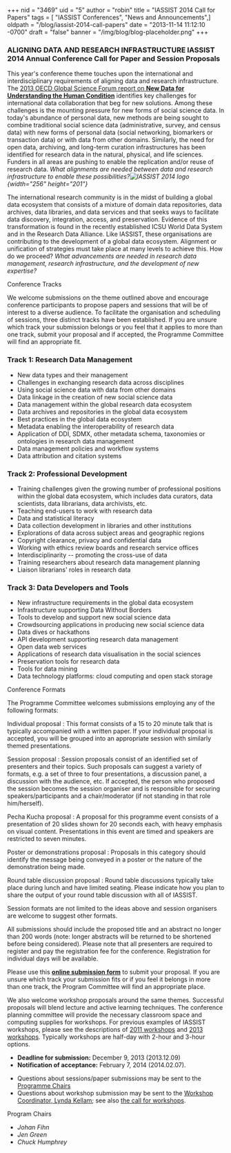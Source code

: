 +++
nid = "3469"
uid = "5"
author = "robin"
title = "IASSIST 2014 Call for Papers"
tags = [ "IASSIST Conferences", "News and Announcements",]
oldpath = "/blog/iassist-2014-call-papers"
date = "2013-11-14 11:12:10 -0700"
draft = "false"
banner = "/img/blog/blog-placeholder.png"
+++
### ALIGNING DATA AND RESEARCH INFRASTRUCTURE IASSIST 2014 Annual Conference Call for Paper and Session Proposals

This year's conference theme touches upon the international and
interdisciplinary requirements of aligning data and research
infrastructure. The [2013 OECD Global Science Forum report on **New Data
for Understanding the Human
Condition**](http://www.oecd.org/sti/sci-tech/new-data-for-understanding-the-human-condition.htm)
identifies key challenges for international data collaboration that beg
for new solutions. Among these challenges is the mounting pressure for
new forms of social science data. In today's abundance of personal data,
new methods are being sought to combine traditional social science data
(administrative, survey, and census data) with new forms of personal
data (social networking, biomarkers or transaction data) or with data
from other domains. Similarly, the need for open data, archiving, and
long-term curation infrastructures has been identified for research data
in the natural, physical, and life sciences. Funders in all areas are
pushing to enable the replication and/or reuse of research data. *What
alignments are needed between data and research infrastructure to enable
these
possibilities?![](/img/blog/iassist2014.png "IASSIST 2014 logo"){width="256"
height="201"}*

The international research community is in the midst of building a
global data ecosystem that consists of a mixture of domain data
repositories, data archives, data libraries, and data services and that
seeks ways to facilitate data discovery, integration, access, and
preservation. Evidence of this transformation is found in the recently
established ICSU World Data System and in the Research Data Alliance.
Like IASSIST, these organisations are contributing to the development of
a global data ecosystem. Alignment or unification of strategies must
take place at many levels to achieve this. How do we proceed? *What
advancements are needed in research data management, research
infrastructure, and the development of new expertise?*

Conference Tracks

We welcome submissions on the theme outlined above and encourage
conference participants to propose papers and sessions that will be of
interest to a diverse audience. To facilitate the organisation and
scheduling of sessions, three distinct tracks have been established. If
you are unsure which track your submission belongs or you feel that it
applies to more than one track, submit your proposal and if accepted,
the Programme Committee will find an appropriate fit.

### Track 1: Research Data Management

-   New data types and their management
-   Challenges in exchanging research data across disciplines
-   Using social science data with data from other domains
-   Data linkage in the creation of new social science data
-   Data management within the global research data ecosystem
-   Data archives and repositories in the global data ecosystem
-   Best practices in the global data ecosystem
-   Metadata enabling the interoperability of research data
-   Application of DDI, SDMX, other metadata schema, taxonomies or
    ontologies in research data management
-   Data management policies and workflow systems
-   Data attribution and citation systems

### Track 2: Professional Development

-   Training challenges given the growing number of professional
    positions within the global data ecosystem, which includes data
    curators, data scientists, data librarians, data archivists, etc.
-   Teaching end-users to work with research data
-   Data and statistical literacy
-   Data collection development in libraries and other institutions
-   Explorations of data across subject areas and geographic regions
-   Copyright clearance, privacy and confidential data
-   Working with ethics review boards and research service offices
-   Interdisciplinarity -- promoting the cross-use of data
-   Training researchers about research data management planning
-   Liaison librarians' roles in research data

### Track 3: Data Developers and Tools

-   New infrastructure requirements in the global data ecosystem
-   Infrastructure supporting Data Without Borders
-   Tools to develop and support new social science data
-   Crowdsourcing applications in producing new social science data
-   Data dives or hackathons
-   API development supporting research data management
-   Open data web services
-   Applications of research data visualisation in the social sciences
-   Preservation tools for research data
-   Tools for data mining
-   Data technology platforms: cloud computing and open stack storage

Conference Formats

The Programme Committee welcomes submissions employing any of the
following formats:

Individual proposal
:   This format consists of a 15 to 20 minute talk that is typically
    accompanied with a written paper. If your individual proposal is
    accepted, you will be grouped into an appropriate session with
    similarly themed presentations.

Session proposal
:   Session proposals consist of an identified set of presenters and
    their topics. Such proposals can suggest a variety of formats, e.g.
    a set of three to four presentations, a discussion panel, a
    discussion with the audience, etc. If accepted, the person who
    proposed the session becomes the session organiser and is
    responsible for securing speakers/participants and a chair/moderator
    (if not standing in that role him/herself).

Pecha Kucha proposal
:   A proposal for this programme event consists of a presentation of 20
    slides shown for 20 seconds each, with heavy emphasis on visual
    content. Presentations in this event are timed and speakers are
    restricted to seven minutes.

Poster or demonstrations proposal
:   Proposals in this category should identify the message being
    conveyed in a poster or the nature of the demonstration being made.

Round table discussion proposal
:   Round table discussions typically take place during lunch and have
    limited seating. Please indicate how you plan to share the output of
    your round table discussion with all of IASSIST.

Session formats are not limited to the ideas above and session
organisers are welcome to suggest other formats.

All submissions should include the proposed title and an abstract no
longer than 200 words (note: longer abstracts will be returned to be
shortened before being considered). Please note that all presenters are
required to register and pay the registration fee for the conference.
Registration for individual days will be available.

Please use this **[online submission
form](http://staff.lib.muohio.edu/%7Esekyerk/iassist14/)** to submit
your proposal. If you are unsure which track your submission fits or if
you feel it belongs in more than one track, the Program Committee will
find an appropriate place.

We also welcome workshop proposals around the same themes. Successful
proposals will blend lecture and active learning techniques. The
conference planning committee will provide the necessary classroom space
and computing supplies for workshops. For previous examples of IASSIST
workshops, please see the descriptions of [2011
workshops](http://www.rdl.sfu.ca/IASSIST/index.php/Program/category/tuesday_workshops/)
and [2013 workshops](http://www.iassist2013.org/program/workshops/).
Typically workshops are half-day with 2-hour and 3-hour options.

-   **Deadline for submission:** December 9, 2013 (2013.12.09)
-   **Notification of acceptance:** February 7, 2014 (2014.02.07).

<!-- -->

-   Questions about sessions/paper submissions may be sent to the
    [Programme Chairs](mailto:iassist40@gmail.com)
-   Questions about workshop submission may be sent to the [Workshop
    Coordinator, Lynda Kellam](mailto:lmkellam@uncg.edu); see also [the
    call for
    workshops](http://www.library.yorku.ca/cms/iassist/call-for-papers/call-for-workshops/).

Program Chairs

-   *Johan Fihn*
-   *Jen Green*
-   *Chuck Humphrey*
